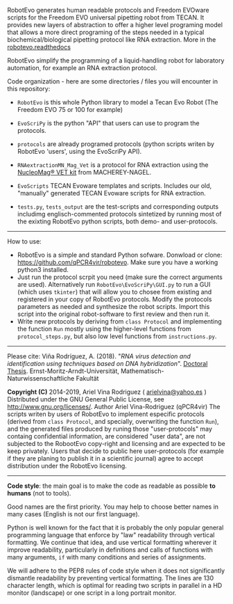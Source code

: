 RobotEvo generates human readable protocols and Freedom EVOware scripts for the 
Freedom EVO universal pipetting robot from TECAN. 
It provides new layers of abstraction to offer a higher level programing model 
that allows a more direct programing of the steps needed in a typical 
biochemical/biological pipetting protocol like RNA extraction. 
More in the [robotevo.readthedocs](https://robotevo.readthedocs.io/en/latest/)

RobotEvo simplify the programming of a liquid-handling robot for laboratory automation, for example an RNA extraction protocol.

Code organization - here are some directories / files you will encounter in this repository:


 - `RobotEvo` is this whole Python library to model a Tecan Evo Robot (The Freedom EVO 75 or 100 for example)

 - `EvoScriPy` is the python "API" that users can use to program the protocols.

 - `protocols` are already programed protocols (python scripts writen by RobotEvo 'users', using the EvoScriPy API).

 - `RNAextractionMN_Mag_Vet` is a protocol for RNA extraction using the [NucleoMag® VET kit](http://www.mn-net.com/tabid/12376/default.aspx) 
 from MACHEREY-NAGEL.

 - `EvoScripts` TECAN Evoware templates and scripts. Includes our old, "manually" generated TECAN Evoware scripts for RNA extraction.

 - `tests.py`, `tests_output` are the test-scripts and corresponding outputs includimg englisch-commented protocols sintetized by 
 running most of the exixting RobotEvo python scripts, both demo- and user-protocols.

---------------------------------------------------------------------------------------------
How to use:
- RobotEvo is a simple and standard Python sofware. Donwload or clone: https://github.com/qPCR4vir/robotevo. 
  Make sure you have a working python3 installed.
- Just run the protocol scrpit you need (make sure the correct arguments are used). 
  Alternatively run `RobotEvo\EvoScriPy\GUI.py` to run a GUI (which uses `tkinter`) 
  that will allow you to chosee from existing and registered in your copy of RobotEvo protocols. 
  Modify the protocols parameters as needed and synthesize the robot scripts. 
  Import this script into the original robot-software to first review and then run it.
- Write new protocols by deriving from `class Protocol` and implementing the function `Run` 
mostly using the higher-level functions from `protocol_steps.py`, but also low level functions from `instructions.py`.


------------

Please cite:
Viña Rodríguez, A. (2018). "_RNA virus detection and identification using techniques based on DNA hybridization_".
[Doctoral Thesis](https://epub.ub.uni-greifswald.de/frontdoor/index/index/docId/2175). Ernst-Moritz-Arndt-Universität, 
Mathematisch-Naturwissenschaftliche Fakultät

**Copyright (C)** 2014-2019, Ariel Vina Rodriguez ( arielvina@yahoo.es )
Distributed under the GNU General Public License, see <http://www.gnu.org/licenses/>.
Author Ariel Vina-Rodriguez (qPCR4vir)
 The scripts writen by users of RobotEvo to implement especific protocols (derived from `class Protocol`, 
 and specially, overwriting the function `Run`), and the generated files produced by runing those "user-protocols" 
 may containg confidential information, are considered "user data", are not subjected to the RobootEvo copy-right 
 and licensing and are expected to be keep privately.
 Users that decide to public here user-protocols (for example if they are planing to publish it in a 
 scientific journal) agree to accept distribution under the RobotEvo licensing.
 
---------
**Code style**: the main goal is to make the code as readable as possible **to humans** (not to tools). 

Good names are the first priority. 
You may help to choose better names in many cases (English is not our first language). 

Python is well known for the fact that it is probably the only popular general programming 
language that enforce by "law" readability through vertical formatting. We continue that idea, 
and use vertical formatting wherever it improve readability, 
particularly in definitions and calls of functions with many arguments, `if` with many conditions and 
series of assignments. 

We will adhere to the PEP8 rules of code style when it does not significantly dismantle 
readability by preventing vertical formatting. The lines are 130 character length, 
which is optimal for reading two scripts in parallel in a HD monitor (landscape) or one script in a long portrait monitor.